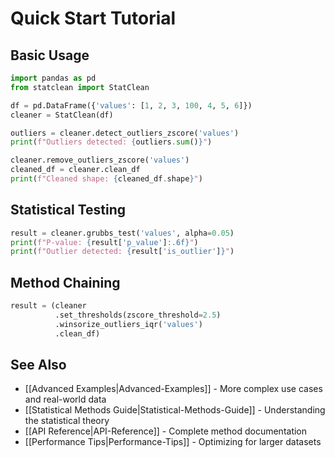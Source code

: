 # Quick Start Tutorial

## Basic Usage

```python
import pandas as pd
from statclean import StatClean

df = pd.DataFrame({'values': [1, 2, 3, 100, 4, 5, 6]})
cleaner = StatClean(df)

outliers = cleaner.detect_outliers_zscore('values')
print(f"Outliers detected: {outliers.sum()}")

cleaner.remove_outliers_zscore('values')
cleaned_df = cleaner.clean_df
print(f"Cleaned shape: {cleaned_df.shape}")
```

## Statistical Testing

```python
result = cleaner.grubbs_test('values', alpha=0.05)
print(f"P-value: {result['p_value']:.6f}")
print(f"Outlier detected: {result['is_outlier']}")
```

## Method Chaining

```python
result = (cleaner
          .set_thresholds(zscore_threshold=2.5)
          .winsorize_outliers_iqr('values')
          .clean_df)
```

## See Also

- [[Advanced Examples|Advanced-Examples]] - More complex use cases and real-world data
- [[Statistical Methods Guide|Statistical-Methods-Guide]] - Understanding the statistical theory
- [[API Reference|API-Reference]] - Complete method documentation
- [[Performance Tips|Performance-Tips]] - Optimizing for larger datasets
